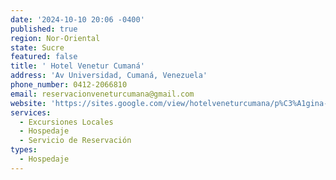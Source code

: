 ```yaml
---
date: '2024-10-10 20:06 -0400'
published: true
region: Nor-Oriental
state: Sucre
featured: false
title: ' Hotel Venetur Cumaná'
address: 'Av Universidad, Cumaná, Venezuela'
phone_number: 0412-2066810
email: reservacionveneturcumana@gmail.com
website: 'https://sites.google.com/view/hotelveneturcumana/p%C3%A1gina-principal'
services:
  - Excursiones Locales
  - Hospedaje
  - Servicio de Reservación
types:
  - Hospedaje
---
```


